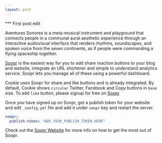 ```yaml
---
layout: post
---
```


*** First post edit

Aventures Sonores is a meta-musical instrument and playground that connects  people in a communal aural aesthetic experience through an interactive audiovisual interface that renders rhythms, soundscapes, and spoken voice from the seven continents, as if people were commanding a flying spaceship together.


[Soopr][soopr-website] is the easiest way for you to add share reaction buttons to your blog and website, integrate an URL shortener and simple to understand analytics service. Soopr lets you manage all of these using a powerful dashboard.

Cookie uses Soopr for share and like buttons and is already integrated. By default, Cookie shows `circular` Twitter, Facebook and Copy buttons in `base` size. To add `like` button, please signup for free on [Soopr][soopr-website]

Once you have signed up on Soopr, get a publish token for your website and edit `_config.yml` file and add it under `soopr` key and restart the server.
```yml
soopr:
  publish-token: "ADD_YOUR_PUBLISH_TOKEN_HERE" 
```

Check out the [Soopr Website][soopr-website] for more info on how to get the most out of Soopr. 

[soopr-website]: https://www.soopr.co

